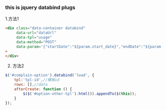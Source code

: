 ### this is jquery databind plugs


1.方法1

```html
<div class="data-container databind"
     data-url="dataUrl"
     data-tpl="usage"
     data-method="POST"
     data-param='{"startDate":"${param.start_date}","endDate":"${param.end_date}"}'
>
</div>
```

2. 方法2
```javascript
$('#complain-option').databind('load', {
    tpl:'tpl-id',//模板id
    rows: [],//data
    afterCreate: function () {
        $($('#option-other-tpl').html()).appendTo($(this));
    }
});

```
